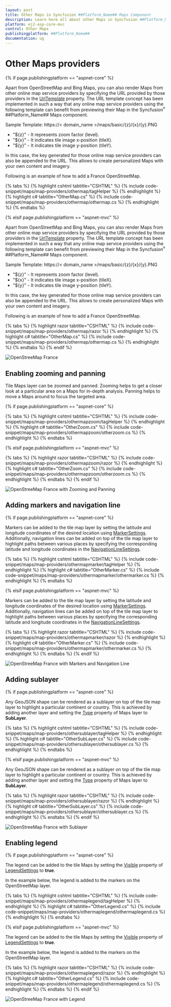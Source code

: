 ```yaml
---
layout: post
title: Other Maps in Syncfusion ##Platform_Name## Maps Component
description: Learn here all about other Maps in Syncfusion ##Platform_Name## Maps component of Syncfusion Essential JS 2 and more.
platform: ej2-asp-core-mvc
control: Other Maps
publishingplatform: ##Platform_Name##
documentation: ug
---
```


# Other Maps providers

{% if page.publishingplatform == "aspnet-core" %}

Apart from OpenStreetMap and Bing Maps, you can also render Maps from other online map service providers by specifying the URL provided by those providers in the [UrlTemplate](https://help.syncfusion.com/cr/aspnetcore-js2/Syncfusion.EJ2.Maps.MapsLayer.html#Syncfusion_EJ2_Maps_MapsLayer_UrlTemplate) property. The URL template concept has been implemented in such a way that any online map service providers using the following template can benefit from previewing their Map in the Syncfusion<sup style="font-size:70%">&reg;</sup> ##Platform_Name## Maps component.

<!-- markdownlint-disable MD034 -->

Sample Template: https://< domain_name >/maps/basic/{z}/{x}/{y}.PNG

* "${z}" - It represents zoom factor (level).
* "${x}" - It indicates tile image x-position (tileX).
* "${y}" - It indicates tile image y-position (tileY).

In this case, the key generated for those online map service providers can also be appended to the URL. This allows to create personalized Maps with your own content and imagery.

Following is an example of how to add a France OpenStreetMap.

{% tabs %}
{% highlight cshtml tabtitle="CSHTML" %}
{% include code-snippet/maps/map-providers/othermap/tagHelper %}
{% endhighlight %}
{% highlight c# tabtitle="OtherMap.cs" %}
{% include code-snippet/maps/map-providers/othermap/othermap.cs %}
{% endhighlight %}
{% endtabs %}

{% elsif page.publishingplatform == "aspnet-mvc" %}

Apart from OpenStreetMap and Bing Maps, you can also render Maps from other online map service providers by specifying the URL provided by those providers in the [UrlTemplate](https://help.syncfusion.com/cr/aspnetmvc-js2/Syncfusion.EJ2.Maps.MapsLayer.html#Syncfusion_EJ2_Maps_MapsLayer_UrlTemplate) property. The URL template concept has been implemented in such a way that any online map service providers using the following template can benefit from previewing their Map in the Syncfusion<sup style="font-size:70%">&reg;</sup> ##Platform_Name## Maps component.

<!-- markdownlint-disable MD034 -->

Sample Template: https://< domain_name >/maps/basic/{z}/{x}/{y}.PNG

* "${z}" - It represents zoom factor (level).
* "${x}" - It indicates tile image x-position (tileX).
* "${y}" - It indicates tile image y-position (tileY).

In this case, the key generated for those online map service providers can also be appended to the URL. This allows to create personalized Maps with your own content and imagery.

Following is an example of how to add a France OpenStreetMap.

{% tabs %}
{% highlight razor tabtitle="CSHTML" %}
{% include code-snippet/maps/map-providers/othermap/razor %}
{% endhighlight %}
{% highlight c# tabtitle="OtherMap.cs" %}
{% include code-snippet/maps/map-providers/othermap/othermap.cs %}
{% endhighlight %}
{% endtabs %}
{% endif %}

![OpenStreeMap France](../images/MapProviders/Other-maps/osm-france.png)

## Enabling zooming and panning

Tile Maps layer can be zoomed and panned. Zooming helps to get a closer look at a particular area on a Maps for in-depth analysis. Panning helps to move a Maps around to focus the targeted area.

{% if page.publishingplatform == "aspnet-core" %}

{% tabs %}
{% highlight cshtml tabtitle="CSHTML" %}
{% include code-snippet/maps/map-providers/othermapzoom/tagHelper %}
{% endhighlight %}
{% highlight c# tabtitle="OtherZoom.cs" %}
{% include code-snippet/maps/map-providers/othermapzoom/otherzoom.cs %}
{% endhighlight %}
{% endtabs %}

{% elsif page.publishingplatform == "aspnet-mvc" %}

{% tabs %}
{% highlight razor tabtitle="CSHTML" %}
{% include code-snippet/maps/map-providers/othermapzoom/razor %}
{% endhighlight %}
{% highlight c# tabtitle="OtherZoom.cs" %}
{% include code-snippet/maps/map-providers/othermapzoom/otherzoom.cs %}
{% endhighlight %}
{% endtabs %}
{% endif %}

![OpenStreeMap France with Zooming and Panning](../images/MapProviders/Other-maps/osm-france-zooming.png)

## Adding markers and navigation line

{% if page.publishingplatform == "aspnet-core" %}

Markers can be added to the tile map layer by setting the latitude and longitude coordinates of the desired location using [MarkerSettings](https://help.syncfusion.com/cr/aspnetcore-js2/Syncfusion.EJ2.Maps.MapsLayer.html#Syncfusion_EJ2_Maps_MapsLayer_MarkerSettings). Additionally, navigation lines can be added on top of the tile map layer to highlight paths between various places by specifying the corresponding latitude and longitude coordinates in the [NavigationLineSettings](https://help.syncfusion.com/cr/aspnetcore-js2/Syncfusion.EJ2.Maps.MapsLayer.html#Syncfusion_EJ2_Maps_MapsLayer_NavigationLineSettings).

{% tabs %}
{% highlight cshtml tabtitle="CSHTML" %}
{% include code-snippet/maps/map-providers/othermapmarker/tagHelper %}
{% endhighlight %}
{% highlight c# tabtitle="OtherMarker.cs" %}
{% include code-snippet/maps/map-providers/othermapmarker/othermarker.cs %}
{% endhighlight %}
{% endtabs %}

{% elsif page.publishingplatform == "aspnet-mvc" %}

Markers can be added to the tile map layer by setting the latitude and longitude coordinates of the desired location using [MarkerSettings](https://help.syncfusion.com/cr/aspnetmvc-js2/Syncfusion.EJ2.Maps.MapsLayer.html#Syncfusion_EJ2_Maps_MapsLayer_MarkerSettings). Additionally, navigation lines can be added on top of the tile map layer to highlight paths between various places by specifying the corresponding latitude and longitude coordinates in the [NavigationLineSettings](https://help.syncfusion.com/cr/aspnetmvc-js2/Syncfusion.EJ2.Maps.MapsLayer.html#Syncfusion_EJ2_Maps_MapsLayer_NavigationLineSettings).

{% tabs %}
{% highlight razor tabtitle="CSHTML" %}
{% include code-snippet/maps/map-providers/othermapmarker/razor %}
{% endhighlight %}
{% highlight c# tabtitle="OtherMarker.cs" %}
{% include code-snippet/maps/map-providers/othermapmarker/othermarker.cs %}
{% endhighlight %}
{% endtabs %}
{% endif %}

![OpenStreeMap France with Markers and Navigation Line](../images/MapProviders/Other-maps/osm-france-marker-and-line.png)

## Adding sublayer

{% if page.publishingplatform == "aspnet-core" %}

Any GeoJSON shape can be rendered as a sublayer on top of the tile map layer to highlight a particular continent or country. This is achieved by adding another layer and setting the [Type](https://help.syncfusion.com/cr/aspnetcore-js2/Syncfusion.EJ2.Maps.MapsLayer.html#Syncfusion_EJ2_Maps_MapsLayer_Type) property of Maps layer to **SubLayer**.

{% tabs %}
{% highlight cshtml tabtitle="CSHTML" %}
{% include code-snippet/maps/map-providers/othersublayer/tagHelper %}
{% endhighlight %}
{% highlight c# tabtitle="OtherSubLayer.cs" %}
{% include code-snippet/maps/map-providers/othersublayer/othersublayer.cs %}
{% endhighlight %}
{% endtabs %}

{% elsif page.publishingplatform == "aspnet-mvc" %}

Any GeoJSON shape can be rendered as a sublayer on top of the tile map layer to highlight a particular continent or country. This is achieved by adding another layer and setting the [Type](https://help.syncfusion.com/cr/aspnetmvc-js2/Syncfusion.EJ2.Maps.MapsLayer.html#Syncfusion_EJ2_Maps_MapsLayer_Type) property of Maps layer to **SubLayer**.

{% tabs %}
{% highlight razor tabtitle="CSHTML" %}
{% include code-snippet/maps/map-providers/othersublayer/razor %}
{% endhighlight %}
{% highlight c# tabtitle="OtherSubLayer.cs" %}
{% include code-snippet/maps/map-providers/othersublayer/othersublayer.cs %}
{% endhighlight %}
{% endtabs %}
{% endif %}

![OpenStreeMap France with Sublayer](../images/MapProviders/Other-maps/osm-france-sublayer.png)

## Enabling legend

{% if page.publishingplatform == "aspnet-core" %}

The legend can be added to the tile Maps by setting the [Visible](https://help.syncfusion.com/cr/aspnetcore-js2/Syncfusion.EJ2.Maps.MapsLegendSettings.html#Syncfusion_EJ2_Maps_MapsLegendSettings_Visible) property of [LegendSettings](https://help.syncfusion.com/cr/aspnetcore-js2/Syncfusion.EJ2.Maps.Maps.html#Syncfusion_EJ2_Maps_Maps_LegendSettings) to **true**.

In the example below, the legend is added to the markers on the OpenStreetMap layer.

{% tabs %}
{% highlight cshtml tabtitle="CSHTML" %}
{% include code-snippet/maps/map-providers/othermaplegend/tagHelper %}
{% endhighlight %}
{% highlight c# tabtitle="OtherLegend.cs" %}
{% include code-snippet/maps/map-providers/othermaplegend/othermaplegend.cs %}
{% endhighlight %}
{% endtabs %}

{% elsif page.publishingplatform == "aspnet-mvc" %}

The legend can be added to the tile Maps by setting the [Visible](https://help.syncfusion.com/cr/aspnetmvc-js2/Syncfusion.EJ2.Maps.MapsLegendSettings.html#Syncfusion_EJ2_Maps_MapsLegendSettings_Visible) property of [LegendSettings](https://help.syncfusion.com/cr/aspnetmvc-js2/Syncfusion.EJ2.Maps.Maps.html#Syncfusion_EJ2_Maps_Maps_LegendSettings) to **true**.

In the example below, the legend is added to the markers on the OpenStreetMap layer.

{% tabs %}
{% highlight razor tabtitle="CSHTML" %}
{% include code-snippet/maps/map-providers/othermaplegend/razor %}
{% endhighlight %}
{% highlight c# tabtitle="OtherLegend.cs" %}
{% include code-snippet/maps/map-providers/othermaplegend/othermaplegend.cs %}
{% endhighlight %}
{% endtabs %}
{% endif %}

![OpenStreeMap France with Legend](../images/MapProviders/Other-maps/osm-france-legend.png)